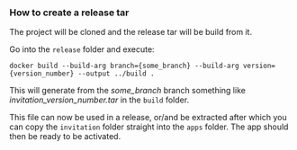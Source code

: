 ### How to create a release tar

The project will be cloned and the release tar will be build from it.

Go into the `release` folder and execute: 

`docker build --build-arg branch={some_branch} --build-arg version={version_number} --output ../build .`

This will generate from the _some_branch_ branch something like _invitation_version_number.tar_ in the `build` folder.

This file can now be used in a release, or/and be extracted after which you can copy the `invitation` folder straight into the `apps` folder. The app should then be ready to be activated.